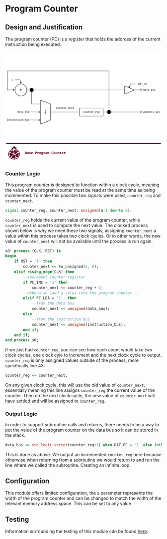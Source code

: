 # Program Counter

## Design and Justification
<!-- Please discuss your design here -->
<!-- Make sure to justify any design choices made where there may be an alternative approach -->
The program counter (PC) is a register that holds the address of the current instruction being executed.

![Program counter block diagram](/images/Program_Counter_Block_Diagram.png)

### Counter Logic
This program counter is designed to function within a clock cycle, meaning the value of the program counter must be read at the same time as being incremented. To make this possible two signals were used, `counter_reg` and `counter_next`.

```VHDL
signal counter_reg, counter_next: unsigned(a-1 downto 0);
```

`counter_reg` holds the current value of the program counter, while `counter_next` is used to compute the next value. The clocked process shown below is why we need these two signals, assigning `counter_next` a value within this process takes two clock cycles. Or in other words, the new value of `counter_next` will not be available until the process is run again.

```VHDL
s0: process (CLK, RST) is
begin
    if RST = '1' then
        counter_next <= to_unsigned(1, 8);
    elsif rising_edge(CLK) then
        --increment counter register
        if PC_INC = '1' then
            counter_next <= counter_reg + 1;
        --otherwise load a value into the program counter...
        elsif PC_LDA = '1'  then
            --from the data bus
            counter_next <= unsigned(data_bus);
        else
            --from the instruction bus
            counter_next <= unsigned(instruction_bus);
        end if;
    end if;
end process s0;
```

If we just had `counter_reg`, you can see how each count would take two clock cycles, one clock cyle to increment and the next clock cycle to output. `counter_reg` is only assigned values outside of the process, more specifically line 43:

```VHDL
counter_reg <= counter_next;
```

On any given clock cycle, this will use the old value of `counter_next`, essentially meaning this line assigns `counter_reg` the current value of the counter. Then on the next clock cycle, the new value of `counter_next` will have settled and will be assigned to `counter_reg`.

### Output Logic
In order to support subroutine calls and returns, there needs to be a way to put the value of the program counter on the data bus so it can be stored in the stack.

```VHDL
data_bus <= std_logic_vector(counter_reg+1) when DAT_PC = '1' else (others => 'Z');
```

This is done as above. We output an incremented `counter_reg` here because otherwise when returning from a subroutine we would return to and run the line where we called the subroutine. Creating an infinite loop.

## Configuration
This module offers limited configuration, the `a` parameter represents the width of the program counter and can be changed to match the width of the relevant memory address space. This can be set to any value.

## Testing
Information surrounding the testing of this module can be found [here](https://github.com/Zachary-Pearce/Pomegranate/blob/main/testing/PC/).
